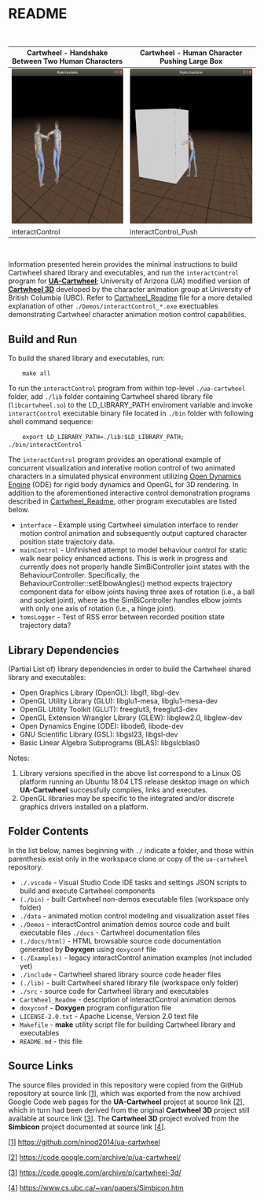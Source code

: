 # README #

 <!-- allowed_elements ["<div>", "<img>", "<br>"] -->

 <div margin="0px" align="left"><br>

 | Cartwheel - Handshake Between Two Human Characters | Cartwheel - Human Character Pushing Large Box  |
 | -------------------------------------------------- | ---------------------------------------------- |
 | <img src="./docs/Screenshot_of_interactControl.png" width="400" height="315" alt="Screenshot of CartWheel interactControl Physics Visualization"/> | <img src="./docs/Screenshot_of_interactControl_Push.png" width="400" height="315" alt="Screenshot of CartWheel interactControl_Push Physics Visualization"/> |
 | interactControl | interactControl_Push |

 </div><br>

Information presented herein provides the minimal instructions to build Cartwheel shared library and executables, and run the `interactControl` program for [**UA-Cartwheel**](https://code.google.com/archive/p/ua-cartwheel/); University of Arizona (UA) modified version of [**Cartwheel 3D**](https://code.google.com/archive/p/cartwheel-3d/) developed by the character animation group at University of British Columbia (UBC). Refer to [Cartwheel_Readme](./Cartwheel_Readme.md) file for a more detailed explanation of other `./Demos/interactControl_*.exe` exectuables demonstrating Cartwheel character animation motion control capabilities.

## Build and Run ##

To build the shared library and executables, run:

````shell
    make all
````

To run the `interactControl` program from within top-level `./ua-cartwheel` folder, add `./lib` folder containing Cartwheel shared library file (`libcartwheel.so`) to the LD_LIBRARY_PATH enviroment variable and invoke `interactControl` executable binary file located in `./bin` folder with following shell command sequence:

````shell
    export LD_LIBRARY_PATH=./lib:$LD_LIBRARY_PATH; ./bin/interactControl
````

The `interactControl` program provides an operational example of concurrent visualization and interative motion control of two animated characters in a simulated physical environment utilizing [Open Dynamics Engine](http://www.ode.org/) (ODE) for rigid body dynamics and OpenGL for 3D rendering. In addition to the aforementioned interactive control demonstration programs described in [Cartwheel_Readme](./Cartwheel_Readme.md), other program executables are listed below.

- `interface` - Example using Cartwheel simulation interface to render motion control animation and subsequently output captured character position state trajectory data.
- `mainControl` - Unfinished attempt to model behaviour control for static walk near policy enhanced actions. This is work in progress and currently does not properly handle SimBiController joint states with the BehaviourController. Specifically, the BehaviourController::setElbowAngles() method expects trajectory component data for elbow joints having three axes of rotation (i.e., a ball and socket joint), where as the SimBiController handles elbow joimts with only one axis of rotation (i.e., a hinge joint).
- `tomsLogger` - Test of RSS error between recorded position state trajectory data?

## Library Dependencies ##

(Partial List of) library dependencies in order to build the Cartwheel shared library and executables:

- Open Graphics Library (OpenGL): libgl1, libgl-dev
- OpenGL Utility Library (GLU): libglu1-mesa, libglu1-mesa-dev
- OpenGL Utility Toolkit (GLUT): freeglut3, freeglut3-dev
- OpenGL Extension Wrangler Library (GLEW): libglew2.0, libglew-dev
- Open Dynamics Engine (ODE): libode6, libode-dev
- GNU Scientific Library (GSL): libgsl23, libgsl-dev
- Basic Linear Algebra Subprograms (BLAS): libgslcblas0

Notes:

1. Library versions specified in the above list correspond to a Linux OS platform running an Ubuntu 18.04 LTS release desktop image on which **UA-Cartwheel** successfully compiles, links and executes.
2. OpenGL libraries may be specific to the integrated and/or discrete graphics drivers installed on a platform.

## Folder Contents ##

In the list below, names beginning with `./` indicate a folder, and those within parenthesis exist only in the workspace clone or copy of the ``ua-cartwheel`` repository.

- `./.vscode` - Visual Studio Code IDE tasks and settings JSON scripts to build and execute Cartwheel components
- `(./bin)` - built Cartwheel non-demos executable files (workspace only folder)
- `./data` - animated motion control modeling and visualization asset files
- `./Demos` - interactControl animation demos source code and built executable files
  `./docs` - Cartwheel documentation files
- `(./docs/html)` - HTML browsable source code documentation generated by **Doyxgen** using `doxyconf` file
- `(./Examples)` - legacy interactControl animation examples (not included yet)
- `./include` - Cartwheel shared library source code header files
- `(./lib)` - built Cartwheel shared library file (workspace only folder)
- `./src` - source code for Cartwheel library and executables
- `CartWheel_Readme` - description of interactControl animation demos
- `doxyconf` - **Doxygen** program configuration file
- `LICENSE-2.0.txt` - Apache License, Version 2.0 text file
- `Makefile` - **make** utility script file for building Cartwheel library and executables
- `README.md` - this file

## Source Links ##

The source files provided in this repository were copied from the GitHub repository at source link \[[1](https://github.com/ninod2014/ua-cartwheel)], which was exported from the now archived Google Code web pages for the **UA-Cartwheel** project at source link \[[2](https://code.google.com/archive/p/ua-cartwheel/)], which in turn had been derived from the original **Cartwheel 3D** project still available at source link \[[3](https://code.google.com/archive/p/cartwheel-3d/)]. The **Cartwheel 3D** project evolved from the **Simbicon** project documented at source link \[[4](https://www.cs.ubc.ca/~van/papers/Simbicon.htm)].

\[[1](https://github.com/ninod2014/ua-cartwheel)] <https://github.com/ninod2014/ua-cartwheel>

\[[2](https://code.google.com/archive/p/ua-cartwheel/)] <https://code.google.com/archive/p/ua-cartwheel/>

\[[3](https://code.google.com/archive/p/cartwheel-3d/)] <https://code.google.com/archive/p/cartwheel-3d/>

\[[4](https://www.cs.ubc.ca/~van/papers/Simbicon.htm)] <https://www.cs.ubc.ca/~van/papers/Simbicon.htm>
